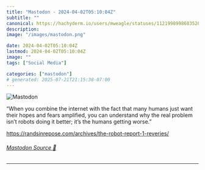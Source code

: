 ```yaml
---
title: "Mastodon - 2024-04-02T05:10:04Z"
subtitle: ""
canonical: https://hachyderm.io/users/mweagle/statuses/112199899868352063
description:
image: "/images/mastodon.png"

date: 2024-04-02T05:10:04Z
lastmod: 2024-04-02T05:10:04Z
image: ""
tags: ["Social Media"]

categories: ["mastodon"]
# generated: 2025-07-21T21:15:38-07:00
---
```

![Mastodon](/images/mastodon.png)

<p>“When you combine the internet with the fact that many humans just want their hopes and fears amplified, you can understand why the real problem isn’t robots doing it better; it’s the humans getting worse.”</p><p><a href="https://randsinrepose.com/archives/the-robot-report-1-reveries/" target="_blank" rel="nofollow noopener noreferrer" translate="no"><span class="invisible">https://</span><span class="ellipsis">randsinrepose.com/archives/the</span><span class="invisible">-robot-report-1-reveries/</span></a></p>


###### [Mastodon Source 🐘](https://hachyderm.io/@mweagle/112199899868352063)

___
